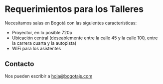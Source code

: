 # Requerimientos para los Talleres

Necesitamos salas en Bogotá con las siguientes características:
- Proyector, en lo posible 720p
- Ubicación central (deseablemente entre la calle 45 y la calle 100, entre la carrera cuarta y la autopista)
- WiFi para los asistentes

## Contacto

Nos pueden escribir a [hola@bogotajs.com](mailto:hola@bogotajs.com)
